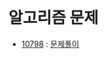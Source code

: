 # 알고리즘 문제
- [10798](https://www.acmicpc.net/problem/10798) : [문제풀이](https://github.com/uniye/Algorithm_code/blob/main/9week/10798.cpp)
